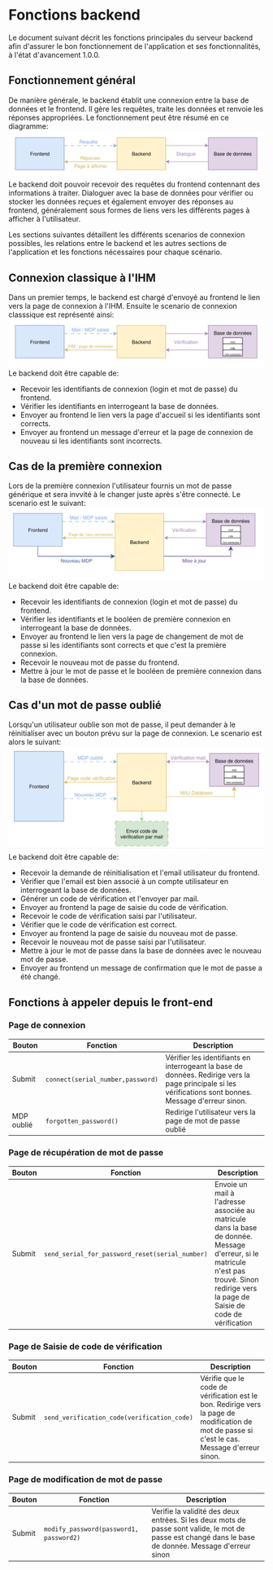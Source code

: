 # Fonctions backend
Le document suivant décrit les fonctions principales du serveur backend afin d'assurer le bon fonctionnement de l'application et ses fonctionnalités, à l'état d'avancement 1.0.0.

## Fonctionnement général
De manière générale, le backend établit une connexion entre la base de données et le frontend. Il gère les requêtes, traite les données et renvoie les réponses appropriées. Le fonctionnement peut être résumé en ce diagramme:  
![](./media/fctn_general.png)
Le backend doit pouvoir recevoir des requêtes du frontend contennant des informations à traiter. Dialoguer avec la base de données pour vérifier ou stocker les données reçues et également envoyer des réponses au frontend, généralement sous formes de liens vers les différents pages à afficher à l'utilisateur.  

Les sections suivantes détaillent les différents scenarios de connexion possibles, les relations entre le backend et les autres sections de l'application et les fonctions nécessaires pour chaque scénario.

## Connexion classique à l'IHM
Dans un premier temps, le backend est chargé d'envoyé au frontend le lien vers la page de connexion à l'IHM. Ensuite le scenario de connexion classsique est représenté ainsi:  
![](./media/connexion_std.png)
Le backend doit être capable de:
- Recevoir les identifiants de connexion (login et mot de passe) du frontend.
- Vérifier les identifiants en interrogeant la base de données.
- Envoyer au frontend le lien vers la page d'accueil si les identifiants sont corrects.
- Envoyer au frontend un message d'erreur et la page de connexion de nouveau si les identifiants sont incorrects.

## Cas de la première connexion
Lors de la première connexion l'utilisateur fournis un mot de passe générique et sera invvité à le changer juste après s'être connecté. Le scenario est le suivant:  
![](./media/1ere_connexion.png)
Le backend doit être capable de:
- Recevoir les identifiants de connexion (login et mot de passe) du frontend.
- Vérifier les identifiants et le booléen de première connexion en interrogeant la base de données.
- Envoyer au frontend le lien vers la page de changement de mot de passe si les identifiants sont corrects et que c'est la première connexion.
- Recevoir le nouveau mot de passe du frontend.
- Mettre à jour le mot de passe et le booléen de première connexion dans la base de données.

## Cas d'un mot de passe oublié
Lorsqu'un utilisateur oublie son mot de passe, il peut demander à le réinitialiser avec un bouton prévu sur la page de connexion. Le scenario est alors le suivant:
![](./media/mdp_oublie.png)
Le backend doit être capable de:
- Recevoir la demande de réinitialisation et l'email utilisateur du frontend.
- Vérifier que l'email est bien associé à un compte utilisateur en interrogeant la base de données.
- Générer un code de vérification et l'envoyer par mail.
- Envoyer au frontend la page de saisie du code de vérification.
- Recevoir le code de vérification saisi par l'utilisateur.
- Vérifier que le code de vérification est correct.
- Envoyer au frontend la page de saisie du nouveau mot de passe.
- Recevoir le nouveau mot de passe saisi par l'utilisateur.
- Mettre à jour le mot de passe dans la base de données avec le nouveau mot de passe.
- Envoyer au frontend un message de confirmation que le mot de passe a été changé.


## Fonctions à appeler depuis le front-end

### Page de connexion
| Bouton                     | Fonction                                 | Description                                                                                   |
|------------------------------|------------------------------------------|-----------------------------------------------------------------------------------------------|
|Submit| `connect(serial_number,password)`                     | Vérifier les identifiants en interrogeant la base de données. Redirige vers la page principale si les vérifications sont bonnes. Message d'erreur sinon.|
|MDP oublié|`forgotten_password()` | Redirige l'utilisateur vers la page de mot de passe oublié|

### Page de récupération de mot de passe

| Bouton                     | Fonction                                 | Description                                                                                   |
|------------------------------|------------------------------------------|-----------------------------------------------------------------------------------------------|
|Submit| `send_serial_for_password_reset(serial_number)`                     | Envoie un mail à l'adresse associée au matricule dans la base de donnée. Message d'erreur, si le matricule n'est pas trouvé. Sinon redirige vers la page de Saisie de code de vérification         |

### Page de Saisie de code de vérification

| Bouton                     | Fonction                                 | Description                                                                                   |
|------------------------------|------------------------------------------|-----------------------------------------------------------------------------------------------|
|Submit| `send_verification_code(verification_code)`                     | Vérifie que le code de vérification est le bon. Redirige vers la page de modification de mot de passe si c'est le cas. Message d'erreur sinon.        |

### Page de modification de mot de passe

| Bouton                     | Fonction                                 | Description                                                                                   |
|------------------------------|------------------------------------------|-----------------------------------------------------------------------------------------------|
|Submit| `modify_password(password1, password2)`                     | Verifie la validité des deux entrées. Si les deux mots de passe sont valide, le mot de passe est changé dans le base de donnée. Message d'erreur sinon|
